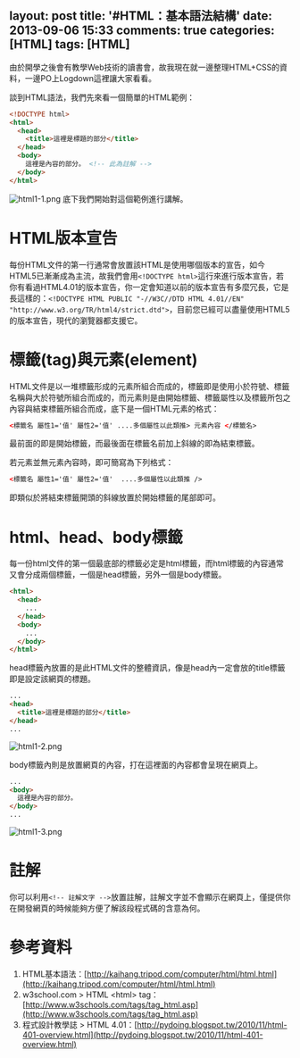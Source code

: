 layout: post
title: '#HTML：基本語法結構'
date: 2013-09-06 15:33
comments: true
categories: [HTML]
tags: [HTML]
---
由於開學之後會有教學Web技術的讀書會，故我現在就一邊整理HTML+CSS的資料，一邊PO上Logdown這裡讓大家看看。

談到HTML語法，我們先來看一個簡單的HTML範例：
```html firstWebsite.html
<!DOCTYPE html>
<html>
  <head>
    <title>這裡是標題的部分</title>
  </head>
  <body>
    這裡是內容的部分。 <!-- 此為註解 -->
  </body>
</html>
```
![html1-1.png](/image/NXRkjm7lSPingeD2QxDC_html1-1.png)
底下我們開始對這個範例進行講解。

# HTML版本宣告

每份HTML文件的第一行通常會放置該HTML是使用哪個版本的宣告，如今HTML5已漸漸成為主流，故我們會用`<!DOCTYPE html>`這行來進行版本宣告，若你有看過HTML4.01的版本宣告，你一定會知道以前的版本宣告有多麼冗長，它是長這樣的：`<!DOCTYPE HTML PUBLIC "-//W3C//DTD HTML 4.01//EN" "http://www.w3.org/TR/html4/strict.dtd">`，目前您已經可以盡量使用HTML5的版本宣告，現代的瀏覽器都支援它。

# 標籤(tag)與元素(element)

HTML文件是以一堆標籤形成的元素所組合而成的，標籤即是使用小於符號、標籤名稱與大於符號所組合而成的，而元素則是由開始標籤、標籤屬性以及標籤所包之內容與結束標籤所組合而成，底下是一個HTML元素的格式：
```html format.html
<標籤名 屬性1='值' 屬性2='值' ....多個屬性以此類推> 元素內容 </標籤名>
```
最前面的即是開始標籤，而最後面在標籤名前加上斜線的即為結束標籤。

若元素並無元素內容時，即可簡寫為下列格式：
```html single.html
<標籤名 屬性1='值' 屬性2='值'  ....多個屬性以此類推 />
```
即類似於將結束標籤開頭的斜線放置於開始標籤的尾部即可。

# html、head、body標籤
每一份html文件的第一個最底部的標籤必定是html標籤，而html標籤的內容通常又會分成兩個標籤，一個是head標籤，另外一個是body標籤。
```html structure.html
<html>
  <head>
    ...
  </head>
  <body>
    ...
  </body>
</html>
```

head標籤內放置的是此HTML文件的整體資訊，像是head內一定會放的title標籤即是設定該網頁的標題。
```html head.html
...
<head>
  <title>這裡是標題的部分</title>
</head>
...
```
![html1-2.png](/image/BMw2wcZ1QkqNDM6wADvw_html1-2.png)

body標籤內則是放置網頁的內容，打在這裡面的內容都會呈現在網頁上。
```html body.html
...
<body>
  這裡是內容的部分。
</body>
...
```
![html1-3.png](/image/xXR4CuvHSUS9OvcCW4GD_html1-3.png)

# 註解
你可以利用`<!-- 註解文字 -->`放置註解，註解文字並不會顯示在網頁上，僅提供你在開發網頁的時候能夠方便了解該段程式碼的含意為何。

# 參考資料
1. HTML基本語法：[http://kaihang.tripod.com/computer/html/html.html](http://kaihang.tripod.com/computer/html/html.html)
2. w3school.com > HTML &lt;html&gt; tag：[http://www.w3schools.com/tags/tag_html.asp](http://www.w3schools.com/tags/tag_html.asp)
3. 程式設計教學誌 > HTML 4.01：[http://pydoing.blogspot.tw/2010/11/html-401-overview.html](http://pydoing.blogspot.tw/2010/11/html-401-overview.html)
